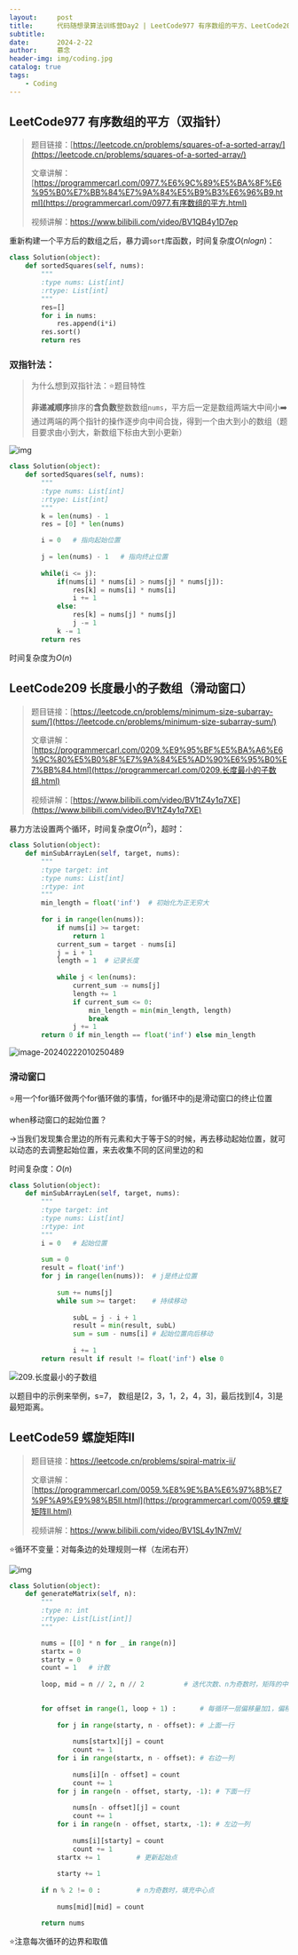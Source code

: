 ```yaml
---
layout:     post   				    
title:      代码随想录算法训练营Day2 | LeetCode977 有序数组的平方、LeetCode209 长度最小的子数组、LeetCode59 螺旋矩阵II
subtitle:   
date:       2024-2-22				
author:     慕念 						
header-img: img/coding.jpg
catalog: true 						
tags:								
    - Coding
---
```


## LeetCode977 有序数组的平方（双指针）

> 题目链接：[https://leetcode.cn/problems/squares-of-a-sorted-array/](https://leetcode.cn/problems/squares-of-a-sorted-array/)
>
> 文章讲解：[https://programmercarl.com/0977.%E6%9C%89%E5%BA%8F%E6%95%B0%E7%BB%84%E7%9A%84%E5%B9%B3%E6%96%B9.html](https://programmercarl.com/0977.有序数组的平方.html)
>
> 视频讲解：[https://www.bilibili.com/video/BV1QB4y1D7ep ](https://www.bilibili.com/video/BV1QB4y1D7ep )

重新构建一个平方后的数组之后，暴力调`sort`库函数，时间复杂度$O(nlogn)$：

```python
class Solution(object):
    def sortedSquares(self, nums):
        """
        :type nums: List[int]
        :rtype: List[int]
        """
        res=[]
        for i in nums:
            res.append(i*i)
        res.sort()
        return res
```

### 双指针法：

> 为什么想到双指针法：⭐题目特性
>
> **非递减顺序**排序的**含负数**整数数组`nums`，平方后一定是数组两端大中间小:arrow_right:通过两端的两个指针的操作逐步向中间合拢，得到一个由大到小的数组（题目要求由小到大，新数组下标由大到小更新）

![img](https://munian-1308672375.cos.ap-shanghai.myqcloud.com/images/202402212320915.gif)

```python
class Solution(object):
    def sortedSquares(self, nums):
        """
        :type nums: List[int]
        :rtype: List[int]
        """
        k = len(nums) - 1 
        res = [0] * len(nums)

        i = 0   # 指向起始位置
       
        j = len(nums) - 1   # 指向终止位置
        
        while(i <= j):
            if(nums[i] * nums[i] > nums[j] * nums[j]):
                res[k] = nums[i] * nums[i]
                i += 1
            else:
                res[k] = nums[j] * nums[j]
                j -= 1   
            k -= 1             
        return res

```

时间复杂度为$O(n)$



## LeetCode209 长度最小的子数组（滑动窗口）

> 题目链接：[https://leetcode.cn/problems/minimum-size-subarray-sum/](https://leetcode.cn/problems/minimum-size-subarray-sum/)
>
> 文章讲解：[https://programmercarl.com/0209.%E9%95%BF%E5%BA%A6%E6%9C%80%E5%B0%8F%E7%9A%84%E5%AD%90%E6%95%B0%E7%BB%84.html](https://programmercarl.com/0209.长度最小的子数组.html)
>
> 视频讲解：[https://www.bilibili.com/video/BV1tZ4y1q7XE](https://www.bilibili.com/video/BV1tZ4y1q7XE)

暴力方法设置两个循环，时间复杂度$O(n^2)$，超时：

```python
class Solution(object):
    def minSubArrayLen(self, target, nums):
        """
        :type target: int
        :type nums: List[int]
        :rtype: int
        """
        min_length = float('inf')  # 初始化为正无穷大
        
        for i in range(len(nums)):
            if nums[i] >= target:
                return 1
            current_sum = target - nums[i]
            j = i + 1
            length = 1  # 记录长度
            
            while j < len(nums):
                current_sum -= nums[j]
                length += 1
                if current_sum <= 0:
                    min_length = min(min_length, length)
                    break
                j += 1
        return 0 if min_length == float('inf') else min_length
```

![image-20240222010250489](https://munian-1308672375.cos.ap-shanghai.myqcloud.com/images/202402220102692.png)

### 滑动窗口

⭐用一个for循环做两个for循环做的事情，for循环中的j是滑动窗口的终止位置

when移动窗口的起始位置？

->当我们发现集合里边的所有元素和大于等于S的时候，再去移动起始位置，就可以动态的去调整起始位置，来去收集不同的区间里边的和

时间复杂度：$O(n)$

```python
class Solution(object):
    def minSubArrayLen(self, target, nums):
        """
        :type target: int
        :type nums: List[int]
        :rtype: int
        """
        i = 0	# 起始位置
        
        sum = 0
        result = float('inf')
        for j in range(len(nums)):	# j是终止位置
        
            sum += nums[j]
            while sum >= target:    # 持续移动
            
                subL = j - i + 1
                result = min(result, subL)
                sum = sum - nums[i] # 起始位置向后移动
                
                i += 1
        return result if result != float('inf') else 0
```

![209.长度最小的子数组](https://munian-1308672375.cos.ap-shanghai.myqcloud.com/images/202402220120187.gif)

以题目中的示例来举例，s=7， 数组是[2，3，1，2，4，3]，最后找到[4，3]是最短距离。



## LeetCode59 螺旋矩阵II

> 题目链接：https://leetcode.cn/problems/spiral-matrix-ii/
>
> 文章讲解：[https://programmercarl.com/0059.%E8%9E%BA%E6%97%8B%E7%9F%A9%E9%98%B5II.html](https://programmercarl.com/0059.螺旋矩阵II.html)
>
> 视频讲解：https://www.bilibili.com/video/BV1SL4y1N7mV/

⭐循环不变量：对每条边的处理规则一样（左闭右开）

![img](https://munian-1308672375.cos.ap-shanghai.myqcloud.com/images/202402222301531.png)

```python
class Solution(object):
    def generateMatrix(self, n):
        """
        :type n: int
        :rtype: List[List[int]]
        """

        nums = [[0] * n for _ in range(n)]
        startx = 0
        starty = 0
        count = 1   # 计数
        
        loop, mid = n // 2, n // 2          # 迭代次数、n为奇数时，矩阵的中心点
        

        for offset in range(1, loop + 1) :      # 每循环一层偏移量加1，偏移量从1开始
        
            for j in range(starty, n - offset): # 上面一行
            
                nums[startx][j] = count
                count += 1
            for i in range(startx, n - offset): # 右边一列
            
                nums[i][n - offset] = count
                count += 1
            for j in range(n - offset, starty, -1): # 下面一行
            
                nums[n - offset][j] = count
                count += 1
            for i in range(n - offset, startx, -1): # 左边一列
            
                nums[i][starty] = count
                count += 1
            startx += 1         # 更新起始点
            
            starty += 1
        
        if n % 2 != 0 :			# n为奇数时，填充中心点
        
            nums[mid][mid] = count 

        return nums
```

⭐注意每次循环的边界和取值
